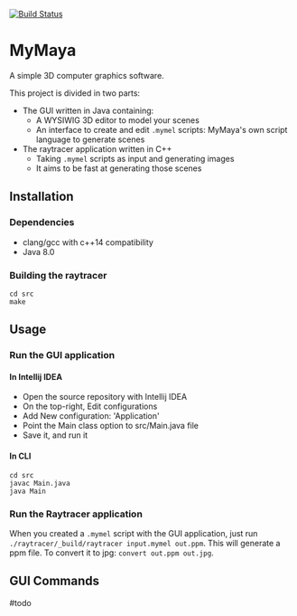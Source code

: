 [![Build Status][travis-image]][travis-url]

# MyMaya
A simple 3D computer graphics software.

This project is divided in two parts:
* The GUI written in Java containing:
  * A WYSIWIG 3D editor to model your scenes
  * An interface to create and edit `.mymel` scripts: MyMaya's own script language to generate scenes
* The raytracer application written in C++
  * Taking `.mymel` scripts as input and generating images
  * It aims to be fast at generating those scenes

## Installation

### Dependencies

* clang/gcc with c++14 compatibility
* Java 8.0

### Building the raytracer

```
cd src
make
```

## Usage

### Run the GUI application

#### In Intellij IDEA

* Open the source repository with Intellij IDEA
* On the top-right, Edit configurations
* Add New configuration: 'Application'
* Point the Main class option to src/Main.java file
* Save it, and run it

#### In CLI

```
cd src
javac Main.java
java Main
```

### Run the Raytracer application

When you created a `.mymel` script with the GUI application, just run `./raytracer/_build/raytracer input.mymel out.ppm`. This will generate a ppm file. To convert it to jpg: `convert out.ppm out.jpg`.

## GUI Commands

#todo

[travis-url]: https://travis-ci.com/adrientoub/MyMaya
[travis-image]: https://travis-ci.com/adrientoub/MyMaya.svg?token=JzsZbq1sQfwhFpuF1GXJ&branch=master
